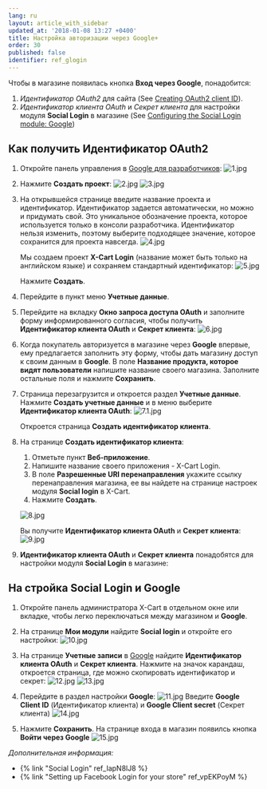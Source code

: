 ```yaml
---
lang: ru
layout: article_with_sidebar
updated_at: '2018-01-08 13:27 +0400'
title: Настройка авторизации через Google+
order: 30
published: false
identifier: ref_glogin
---
```

Чтобы в магазине появилась кнопка **Вход через Google**, понадобится:

1.  _Идентификатор OAuth2_ для сайта (See [Creating OAuth2 client ID](#creating-oauth2-client-id)).
2.  _Идентификатор клиента OAuth_ и _Секрет клиента_ для настройки модуля **Social Login** в магазине (See [Configuring the Social Login module: Google](#configuring-the-social-login-module-google))

## Как получить Идентификатор OAuth2  

1.  Откройте панель управления в [Google для разработчиков](https://console.developers.google.com):
	![1.jpg]({{site.baseurl}}/attachments/ref_glogin/1.jpg)

2.  Нажмите **Создать проект**:
	![2.jpg]({{site.baseurl}}/attachments/ref_glogin/2.jpg)
    ![3.jpg]({{site.baseurl}}/attachments/ref_glogin/3.jpg)

3.  На открывшейся странице введите название проекта и идентификатор. Идентификатор задается автоматически, но можно и придумать свой. Это уникальное обозначение проекта, которое используется только в консоли разработчика. Идентификатор нельзя изменить, поэтому выберите подходящее значение, которое сохранится для проекта навсегда.
    ![4.jpg]({{site.baseurl}}/attachments/ref_glogin/4.jpg)
    
    Мы создаем проект **X-Cart Login** (название может быть только на английском языке) и сохраняем стандартный идентификатор:
   	![5.jpg]({{site.baseurl}}/attachments/ref_glogin/5.jpg)

    Нажмите **Создать**. 
    
4.  Перейдите в пункт меню **Учетные данные**.
        
5.	Перейдите на вкладку **Окно запроса доступа OAuth** и заполните форму информированного согласия, чтобы получить **Идентификатор клиента OAuth** и **Секрет клиента**:
	![6.jpg]({{site.baseurl}}/attachments/ref_glogin/6.jpg)
    
6.	Когда покупатель авторизуется в магазине через **Google** впервые, ему предлагается заполнить эту форму, чтобы дать магазину доступ к своим данным в **Google**. В поле **Название продукта, которое видят пользователи** напишите название своего магазина. Заполните остальные поля и нажмите **Сохранить**.
	
7.  Страница перезагрузится и откроется раздел **Учетные данные**. Нажмите **Создать учетные данные** и в меню выберите **Идентификатор клиента OAuth**:
    ![7.1.jpg]({{site.baseurl}}/attachments/ref_glogin/7.1.jpg)

    Откроется страница **Создать идентификатор клиента**.
        
8.  На странице **Создать идентификатор клиента**:

    1) Отметьте пункт **Веб-приложение**.
    2) Напишите название своего приложения - X-Cart Login.
    3) В поле **Разрешенные URI перенаправления** укажите ссылку перенаправления магазина, ее вы найдете на странице настроек модуля **Social login** в X-Cart.
    4) Нажмите **Создать**.
    
    ![8.jpg]({{site.baseurl}}/attachments/ref_glogin/8.jpg)

    Вы получите **Идентификатор клиента OAuth** и **Секрет клиента**:
    ![9.jpg]({{site.baseurl}}/attachments/ref_glogin/9.jpg)
    
9.	**Идентификатор клиента OAuth** и **Секрет клиента** понадобятся для настройки модуля **Social Login** в магазине:
	
## На стройка Social Login и Google

1.  Откройте панель администратора X-Cart  в отдельном окне или вкладке, чтобы легко переключаться между магазином и **Google**.
	
2.  На странице **Мои модули** найдите **Social login** и откройте его настройки:
    ![10.jpg]({{site.baseurl}}/attachments/ref_glogin/10.jpg)
     
3.  На странице **Учетные записи** в [Google](https://console.developers.google.com/) найдите **Идентификатор клиента OAuth** и **Секрет клиента**. Нажмите на значок карандаш, откроется страница, где можно скопировать идентификатор и секрет:
    ![12.jpg]({{site.baseurl}}/attachments/ref_glogin/12.jpg)
    ![13.jpg]({{site.baseurl}}/attachments/ref_glogin/13.jpg)

4.  Перейдите в раздел настройки **Google**:
    ![11.jpg]({{site.baseurl}}/attachments/ref_glogin/11.jpg)
    Введите **Google Client ID** (Идентификатор клиента) и **Google Client secret** (Секрет клиента)
    ![14.jpg]({{site.baseurl}}/attachments/ref_glogin/14.jpg)

5.  Нажмите **Сохранить**. На странице входа в магазин появилсь кнопка **Войти через Google**
    ![15.jpg]({{site.baseurl}}/attachments/ref_glogin/15.jpg)
    
_Дополнительная информация:_

*   {% link "Social Login" ref_IapN8lJ8 %}
*   {% link "Setting up Facebook Login for your store" ref_vpEKPoyM %}
